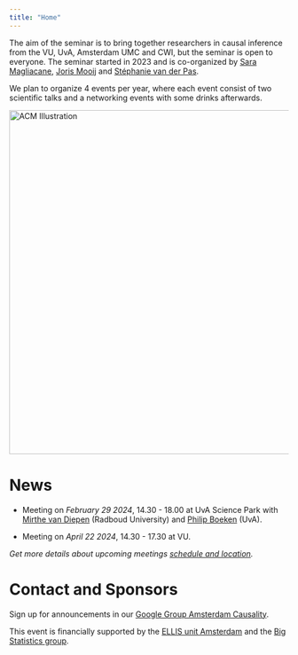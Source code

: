 ```yaml
---
title: "Home"
---
```


The aim of the seminar is to bring together researchers in causal inference from the VU, UvA, Amsterdam UMC and CWI, but the seminar is open to everyone. The seminar started in 2023 and is co-organized by [Sara Magliacane](https://saramagliacane.github.io/), [Joris Mooij](https://staff.fnwi.uva.nl/j.m.mooij/) and [Stéphanie van der Pas](https://www.stephanievanderpas.nl/).

We plan to organize 4 events per year, where each event consist of two scientific talks and a networking events with some drinks afterwards.

<img src="/ACM_logo.png" alt="ACM Illustration" width="620px"/>

# News

* Meeting on *February 29 2024*, 14.30 - 18.00 at UvA Science Park with [Mirthe van Diepen](https://www.cs.ru.nl/staff/Mirthe.van.Diepen/) (Radboud University) and [Philip Boeken](https://www.uva.nl/en/profile/b/o/p.a.boeken/p.a.boeken.html) (UvA).

* Meeting on *April 22 2024*, 14.30 - 17.30 at VU.

*Get more details about upcoming meetings [schedule and location](upcoming).*

# Contact and Sponsors

Sign up for announcements in our [Google Group Amsterdam Causality](https://groups.google.com/g/amscausality/about).

This event is financially supported by the [ELLIS unit Amsterdam](https://ellis.eu/units/amsterdam) and the [Big Statistics group](https://www.bigstatistics.nl/). 

